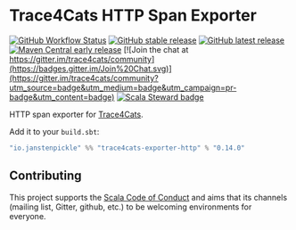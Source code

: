 # Trace4Cats HTTP Span Exporter

[![GitHub Workflow Status](https://img.shields.io/github/workflow/status/trace4cats/trace4cats-exporter-http/Continuous%20Integration)](https://github.com/trace4cats/trace4cats-exporter-http/actions?query=workflow%3A%22Continuous%20Integration%22)
[![GitHub stable release](https://img.shields.io/github/v/release/trace4cats/trace4cats-exporter-http?label=stable&sort=semver)](https://github.com/trace4cats/trace4cats-exporter-http/releases)
[![GitHub latest release](https://img.shields.io/github/v/release/trace4cats/trace4cats-exporter-http?label=latest&include_prereleases&sort=semver)](https://github.com/trace4cats/trace4cats-exporter-http/releases)
[![Maven Central early release](https://img.shields.io/maven-central/v/io.janstenpickle/trace4cats-exporter-http_2.13?label=early)](https://maven-badges.herokuapp.com/maven-central/io.janstenpickle/trace4cats-exporter-http_2.13)
[![Join the chat at https://gitter.im/trace4cats/community](https://badges.gitter.im/Join%20Chat.svg)](https://gitter.im/trace4cats/community?utm_source=badge&utm_medium=badge&utm_campaign=pr-badge&utm_content=badge)
[![Scala Steward badge](https://img.shields.io/badge/Scala_Steward-helping-blue.svg?style=flat&logo=data:image/png;base64,iVBORw0KGgoAAAANSUhEUgAAAA4AAAAQCAMAAAARSr4IAAAAVFBMVEUAAACHjojlOy5NWlrKzcYRKjGFjIbp293YycuLa3pYY2LSqql4f3pCUFTgSjNodYRmcXUsPD/NTTbjRS+2jomhgnzNc223cGvZS0HaSD0XLjbaSjElhIr+AAAAAXRSTlMAQObYZgAAAHlJREFUCNdNyosOwyAIhWHAQS1Vt7a77/3fcxxdmv0xwmckutAR1nkm4ggbyEcg/wWmlGLDAA3oL50xi6fk5ffZ3E2E3QfZDCcCN2YtbEWZt+Drc6u6rlqv7Uk0LdKqqr5rk2UCRXOk0vmQKGfc94nOJyQjouF9H/wCc9gECEYfONoAAAAASUVORK5CYII=)](https://scala-steward.org)

HTTP span exporter for [Trace4Cats].

Add it to your `build.sbt`:

```scala
"io.janstenpickle" %% "trace4cats-exporter-http" % "0.14.0"
```

## Contributing

This project supports the [Scala Code of Conduct](https://typelevel.org/code-of-conduct.html) and aims that its channels
(mailing list, Gitter, github, etc.) to be welcoming environments for everyone.

[Trace4Cats]: https://github.com/trace4cats/trace4cats
